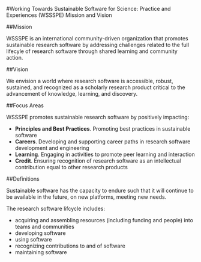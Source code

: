 #Working Towards Sustainable Software for Science: Practice and Experiences (WSSSPE) Mission and Vision

##Mission

WSSSPE is an international community-driven organization that promotes sustainable research software by addressing challenges related to the full lifecyle of research software through shared learning and community action.

##Vision

We envision a world where research software is accessible, robust, sustained, and recognized as a scholarly research product critical to the advancement of knowledge, learning, and discovery.

##Focus Areas

WSSSPE promotes sustainable research software by positively impacting:

* **Principles and Best Practices**. Promoting best practices in sustainable software
* **Careers**. Developing and supporting career paths in research software development and engineering
* **Learning**. Engaging in activities to promote peer learning and interaction
* **Credit**. Ensuring recognition of research software as an intellectual contribution equal to other research products

##Definitions

Sustainable software has the capacity to endure such that it will continue to be available in the future, on new platforms, meeting new needs.

The research software lifcycle includes:

* acquiring and assembling resources (including funding and people) into teams and communities
* developing software
* using software
* recognizing contributions to and of software
* maintaining software
